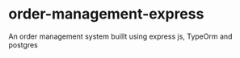 # order-management-express
An order management system buillt using express js, TypeOrm and postgres

